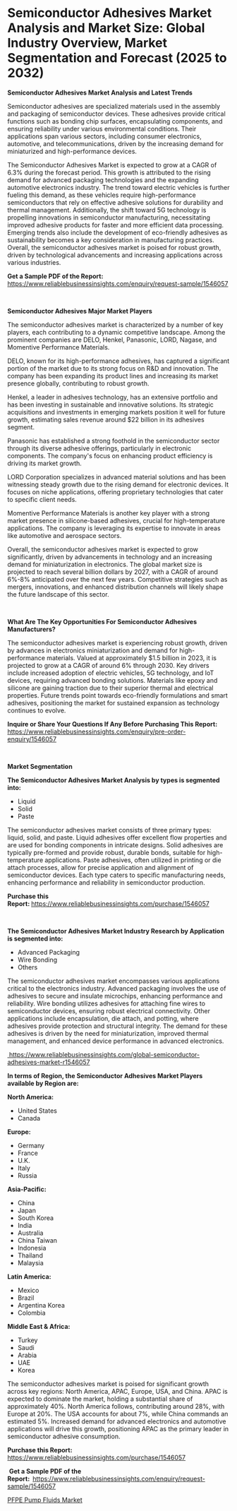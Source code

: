 <p><h1>Semiconductor Adhesives Market Analysis and Market Size: Global Industry Overview, Market Segmentation and Forecast (2025 to 2032)</h1></p><p><strong>Semiconductor Adhesives Market Analysis and Latest Trends</strong></p>
<p><p>Semiconductor adhesives are specialized materials used in the assembly and packaging of semiconductor devices. These adhesives provide critical functions such as bonding chip surfaces, encapsulating components, and ensuring reliability under various environmental conditions. Their applications span various sectors, including consumer electronics, automotive, and telecommunications, driven by the increasing demand for miniaturized and high-performance devices.</p><p>The Semiconductor Adhesives Market is expected to grow at a CAGR of 6.3% during the forecast period. This growth is attributed to the rising demand for advanced packaging technologies and the expanding automotive electronics industry. The trend toward electric vehicles is further fueling this demand, as these vehicles require high-performance semiconductors that rely on effective adhesive solutions for durability and thermal management. Additionally, the shift toward 5G technology is propelling innovations in semiconductor manufacturing, necessitating improved adhesive products for faster and more efficient data processing. Emerging trends also include the development of eco-friendly adhesives as sustainability becomes a key consideration in manufacturing practices. Overall, the semiconductor adhesives market is poised for robust growth, driven by technological advancements and increasing applications across various industries.</p></p>
<p><strong>Get a Sample PDF of the Report:&nbsp;</strong> <a href="https://www.reliablebusinessinsights.com/enquiry/request-sample/1546057?utm_campaign=2735&utm_medium=2&utm_source=Github&utm_content=ia&utm_term=02042025&utm_id=semiconductor-adhesives">https://www.reliablebusinessinsights.com/enquiry/request-sample/1546057</a></p>
<p>&nbsp;</p>
<p><strong>Semiconductor Adhesives Major Market Players</strong></p>
<p><p>The semiconductor adhesives market is characterized by a number of key players, each contributing to a dynamic competitive landscape. Among the prominent companies are DELO, Henkel, Panasonic, LORD, Nagase, and Momentive Performance Materials. </p><p>DELO, known for its high-performance adhesives, has captured a significant portion of the market due to its strong focus on R&D and innovation. The company has been expanding its product lines and increasing its market presence globally, contributing to robust growth.</p><p>Henkel, a leader in adhesives technology, has an extensive portfolio and has been investing in sustainable and innovative solutions. Its strategic acquisitions and investments in emerging markets position it well for future growth, estimating sales revenue around $22 billion in its adhesives segment.</p><p>Panasonic has established a strong foothold in the semiconductor sector through its diverse adhesive offerings, particularly in electronic components. The company's focus on enhancing product efficiency is driving its market growth.</p><p>LORD Corporation specializes in advanced material solutions and has been witnessing steady growth due to the rising demand for electronic devices. It focuses on niche applications, offering proprietary technologies that cater to specific client needs.</p><p>Momentive Performance Materials is another key player with a strong market presence in silicone-based adhesives, crucial for high-temperature applications. The company is leveraging its expertise to innovate in areas like automotive and aerospace sectors.</p><p>Overall, the semiconductor adhesives market is expected to grow significantly, driven by advancements in technology and an increasing demand for miniaturization in electronics. The global market size is projected to reach several billion dollars by 2027, with a CAGR of around 6%-8% anticipated over the next few years. Competitive strategies such as mergers, innovations, and enhanced distribution channels will likely shape the future landscape of this sector.</p></p>
<p>&nbsp;</p>
<p><strong>What Are The Key Opportunities For Semiconductor Adhesives Manufacturers?</strong></p>
<p><p>The semiconductor adhesives market is experiencing robust growth, driven by advances in electronics miniaturization and demand for high-performance materials. Valued at approximately $1.5 billion in 2023, it is projected to grow at a CAGR of around 6% through 2030. Key drivers include increased adoption of electric vehicles, 5G technology, and IoT devices, requiring advanced bonding solutions. Materials like epoxy and silicone are gaining traction due to their superior thermal and electrical properties. Future trends point towards eco-friendly formulations and smart adhesives, positioning the market for sustained expansion as technology continues to evolve.</p></p>
<p><strong>Inquire or Share Your Questions If Any Before Purchasing This Report:</strong> <a href="https://www.reliablebusinessinsights.com/enquiry/pre-order-enquiry/1546057?utm_campaign=2735&utm_medium=2&utm_source=Github&utm_content=ia&utm_term=02042025&utm_id=semiconductor-adhesives">https://www.reliablebusinessinsights.com/enquiry/pre-order-enquiry/1546057</a></p>
<p>&nbsp;</p>
<p><strong>Market Segmentation</strong></p>
<p><strong>The Semiconductor Adhesives Market Analysis by types is segmented into:</strong></p>
<p><ul><li>Liquid</li><li>Solid</li><li>Paste</li></ul></p>
<p><p>The semiconductor adhesives market consists of three primary types: liquid, solid, and paste. Liquid adhesives offer excellent flow properties and are used for bonding components in intricate designs. Solid adhesives are typically pre-formed and provide robust, durable bonds, suitable for high-temperature applications. Paste adhesives, often utilized in printing or die attach processes, allow for precise application and alignment of semiconductor devices. Each type caters to specific manufacturing needs, enhancing performance and reliability in semiconductor production.</p></p>
<p><strong>Purchase this Report:&nbsp;</strong><a href="https://www.reliablebusinessinsights.com/purchase/1546057?utm_campaign=2735&utm_medium=2&utm_source=Github&utm_content=ia&utm_term=02042025&utm_id=semiconductor-adhesives">https://www.reliablebusinessinsights.com/purchase/1546057</a></p>
<p>&nbsp;</p>
<p><strong>The Semiconductor Adhesives Market Industry Research by Application is segmented into:</strong></p>
<p><ul><li>Advanced Packaging</li><li>Wire Bonding</li><li>Others</li></ul></p>
<p><p>The semiconductor adhesives market encompasses various applications critical to the electronics industry. Advanced packaging involves the use of adhesives to secure and insulate microchips, enhancing performance and reliability. Wire bonding utilizes adhesives for attaching fine wires to semiconductor devices, ensuring robust electrical connectivity. Other applications include encapsulation, die attach, and potting, where adhesives provide protection and structural integrity. The demand for these adhesives is driven by the need for miniaturization, improved thermal management, and enhanced device performance in advanced electronics.</p></p>
<p><a href="https://www.reliablebusinessinsights.com/global-semiconductor-adhesives-market-r1546057?utm_campaign=2735&utm_medium=2&utm_source=Github&utm_content=ia&utm_term=02042025&utm_id=semiconductor-adhesives">&nbsp;https://www.reliablebusinessinsights.com/global-semiconductor-adhesives-market-r1546057</a></p>
<p><strong>In terms of Region, the Semiconductor Adhesives Market Players available by Region are:</strong></p>
<p>
    <p> <strong> North America: </strong>
        <ul>
            <li>United States</li>
            <li>Canada</li>
        </ul>
        </p> 
    <p> <strong> Europe: </strong>
        <ul>
            <li>Germany</li>
            <li>France</li>
            <li>U.K.</li>
            <li>Italy</li>
            <li>Russia</li>
        </ul>
        </p> 
    <p> <strong> Asia-Pacific: </strong>
        <ul>
            <li>China</li>
            <li>Japan</li>
            <li>South Korea</li>
            <li>India</li>
            <li>Australia</li>
            <li>China Taiwan</li>
            <li>Indonesia</li>
            <li>Thailand</li>
            <li>Malaysia</li>
        </ul>
        </p> 
    <p> <strong> Latin America: </strong>
        <ul>
            <li>Mexico</li>
            <li>Brazil</li>
            <li>Argentina Korea</li>
            <li>Colombia</li>
        </ul>
        </p> 
    <p> <strong> Middle East & Africa: </strong>
        <ul>
            <li>Turkey</li>
            <li>Saudi</li>
            <li>Arabia</li>
            <li>UAE</li>
            <li>Korea</li>
        </ul>
    </p>
    </p>
<p><p>The semiconductor adhesives market is poised for significant growth across key regions: North America, APAC, Europe, USA, and China. APAC is expected to dominate the market, holding a substantial share of approximately 40%. North America follows, contributing around 28%, with Europe at 20%. The USA accounts for about 7%, while China commands an estimated 5%. Increased demand for advanced electronics and automotive applications will drive this growth, positioning APAC as the primary leader in semiconductor adhesive consumption.</p></p>
<p><strong>Purchase this Report: </strong><a href="https://www.reliablebusinessinsights.com/purchase/1546057?utm_campaign=2735&utm_medium=2&utm_source=Github&utm_content=ia&utm_term=02042025&utm_id=semiconductor-adhesives">https://www.reliablebusinessinsights.com/purchase/1546057</a></p>
<p>&nbsp;<strong>Get a Sample PDF of the Report:&nbsp;&nbsp;</strong><a href="https://www.reliablebusinessinsights.com/enquiry/request-sample/1546057?utm_campaign=2735&utm_medium=2&utm_source=Github&utm_content=ia&utm_term=02042025&utm_id=semiconductor-adhesives">https://www.reliablebusinessinsights.com/enquiry/request-sample/1546057</a></p>
<p><strong></strong></p>
<p><p><a href="https://github.com/watzondechao/Market-Research-Report-List-1/blob/main/pfpe-pump-fluids-market.md?utm_campaign=2735&utm_medium=2&utm_source=Github&utm_content=ia&utm_term=02042025&utm_id=semiconductor-adhesives">PFPE Pump Fluids Market</a></p></p>